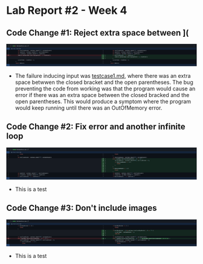 # Lab Report #2 - Week 4

## Code Change #1: Reject extra space between ](
![Image](/images/Code-Error-1.png)
* The failure inducing input was [testcase1.md](https://github.com/adigudi/markdown-parse/blob/main/testcase1.md), where there was an extra space betwwen the closed bracket and the open parentheses. The bug preventing the code from working was that the program would cause an error if there was an extra space between the closed bracked and the open parentheses. This would produce a symptom where the program would keep running until there was an OutOfMemory error. 

## Code Change #2: Fix error and another infinite loop
![Image](/images/Code-Error-2.png)
* This is a test

## Code Change #3: Don't include images
![Image](/images/Code-Error-3.png)
* This is a test
